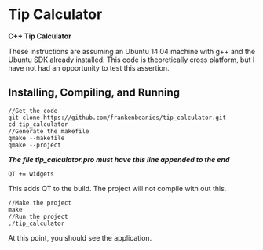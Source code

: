 Tip Calculator
==============

**C++ Tip Calculator**

These instructions are assuming an Ubuntu 14.04 machine with g++ and the Ubuntu SDK already installed. This code is theoretically cross platform, but I have not had an opportunity to test this assertion. 

Installing, Compiling, and Running
----------------------------------

```
//Get the code
git clone https://github.com/frankenbeanies/tip_calculator.git
cd tip_calculator
//Generate the makefile
qmake --makefile
qmake --project
```

***The file tip_calculator.pro must have this line appended to the end***

```
QT += widgets
```

This adds QT to the build. The project will not compile with out this. 

```
//Make the project
make
//Run the project
./tip_calculator
```

At this point, you should see the application. 